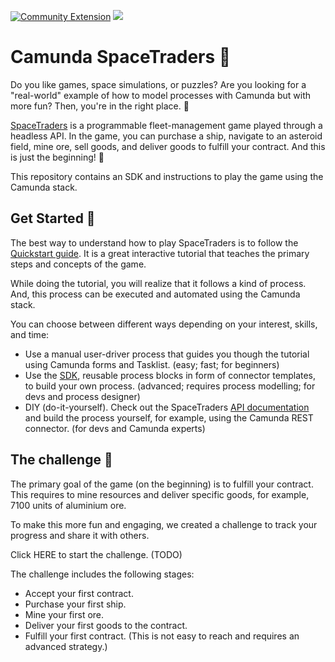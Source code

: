 [![Community Extension](https://img.shields.io/badge/Community%20Extension-An%20open%20source%20community%20maintained%20project-FF4700)](https://github.com/camunda-community-hub/community)
[![](https://img.shields.io/badge/Lifecycle-Incubating-blue)](https://github.com/Camunda-Community-Hub/community/blob/main/extension-lifecycle.md#incubating-)

# Camunda SpaceTraders 🚀

Do you like games, space simulations, or puzzles? Are you looking for a "real-world" example of how to model processes
with Camunda but with more fun? Then, you're in the right place. 👾

[SpaceTraders](https://spacetraders.io/) is a programmable fleet-management game played through a headless API. In the
game, you can purchase a ship, navigate to an asteroid field, mine ore, sell goods, and deliver goods to fulfill your
contract. And this is just the beginning! 🚀

This repository contains an SDK and instructions to play the game using the Camunda stack.

## Get Started 🔧

The best way to understand how to play SpaceTraders is to follow
the [Quickstart guide](https://docs.spacetraders.io/quickstart/new-game). It is a great interactive tutorial that
teaches the primary steps and concepts of the game.

While doing the tutorial, you will realize that it follows a kind of process. And, this process can be executed and
automated using the Camunda stack.

You can choose between different ways depending on your interest, skills, and time:

- Use a manual user-driver process that guides you though the tutorial using Camunda forms and Tasklist. (easy; fast;
  for beginners)
- Use the [SDK](sdk), reusable process blocks in form of connector templates, to build your own process. (advanced;
  requires process modelling; for devs and process designer)
- DIY (do-it-yourself). Check out the
  SpaceTraders [API documentation](https://spacetraders.stoplight.io/docs/spacetraders/11f2735b75b02-space-traders-api)
  and build the process yourself, for example, using the Camunda REST connector. (for devs and Camunda experts)

## The challenge 🏁

The primary goal of the game (on the beginning) is to fulfill your contract. This requires to mine resources and deliver
specific goods, for example, 7100 units of aluminium ore.

To make this more fun and engaging, we created a challenge to track your progress and share it with others.

Click HERE to start the challenge. (TODO)

The challenge includes the following stages:

- Accept your first contract.
- Purchase your first ship.
- Mine your first ore.
- Deliver your first goods to the contract.
- Fulfill your first contract. (This is not easy to reach and requires an advanced strategy.)
